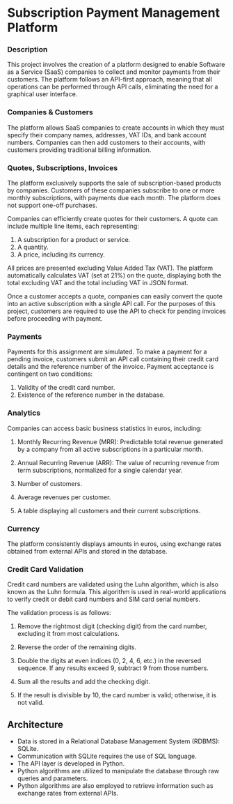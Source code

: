 # Subscription Payment Management Platform

### Description

This project involves the creation of a platform designed to enable Software as a Service (SaaS) companies to collect and monitor payments from their customers. The platform follows an API-first approach, meaning that all operations can be performed through API calls, eliminating the need for a graphical user interface.

### Companies & Customers

The platform allows SaaS companies to create accounts in which they must specify their company names, addresses, VAT IDs, and bank account numbers. Companies can then add customers to their accounts, with customers providing traditional billing information.

### Quotes, Subscriptions, Invoices

The platform exclusively supports the sale of subscription-based products by companies. Customers of these companies subscribe to one or more monthly subscriptions, with payments due each month. The platform does not support one-off purchases.

Companies can efficiently create quotes for their customers. A quote can include multiple line items, each representing:

1. A subscription for a product or service.
2. A quantity.
3. A price, including its currency.

All prices are presented excluding Value Added Tax (VAT). The platform automatically calculates VAT (set at 21%) on the quote, displaying both the total excluding VAT and the total including VAT in JSON format.

Once a customer accepts a quote, companies can easily convert the quote into an active subscription with a single API call. For the purposes of this project, customers are required to use the API to check for pending invoices before proceeding with payment.

### Payments

Payments for this assignment are simulated. To make a payment for a pending invoice, customers submit an API call containing their credit card details and the reference number of the invoice. Payment acceptance is contingent on two conditions:

1. Validity of the credit card number.
2. Existence of the reference number in the database.

### Analytics

Companies can access basic business statistics in euros, including:

1. Monthly Recurring Revenue (MRR): Predictable total revenue generated by a company from all active subscriptions in a particular month.

2. Annual Recurring Revenue (ARR): The value of recurring revenue from term subscriptions, normalized for a single calendar year.

3. Number of customers.

4. Average revenues per customer.

5. A table displaying all customers and their current subscriptions.

### Currency

The platform consistently displays amounts in euros, using exchange rates obtained from external APIs and stored in the database.

### Credit Card Validation

Credit card numbers are validated using the Luhn algorithm, which is also known as the Luhn formula. This algorithm is used in real-world applications to verify credit or debit card numbers and SIM card serial numbers.

The validation process is as follows:

1. Remove the rightmost digit (checking digit) from the card number, excluding it from most calculations.

2. Reverse the order of the remaining digits.

3. Double the digits at even indices (0, 2, 4, 6, etc.) in the reversed sequence. If any results exceed 9, subtract 9 from those numbers.

4. Sum all the results and add the checking digit.

5. If the result is divisible by 10, the card number is valid; otherwise, it is not valid.

## Architecture

- Data is stored in a Relational Database Management System (RDBMS): SQLite.
- Communication with SQLite requires the use of SQL language.
- The API layer is developed in Python.
- Python algorithms are utilized to manipulate the database through raw queries and parameters.
- Python algorithms are also employed to retrieve information such as exchange rates from external APIs.

